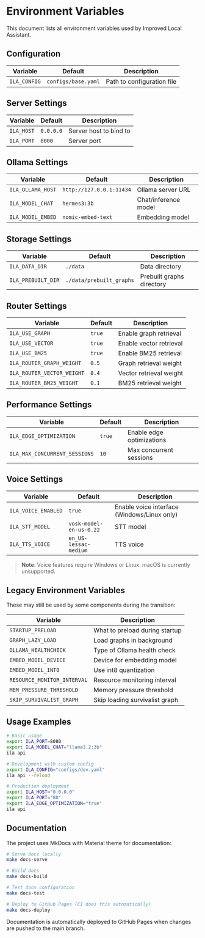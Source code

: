 # Environment Variables

This document lists all environment variables used by Improved Local Assistant.

## Configuration

| Variable | Default | Description |
|----------|---------|-------------|
| `ILA_CONFIG` | `configs/base.yaml` | Path to configuration file |

## Server Settings

| Variable | Default | Description |
|----------|---------|-------------|
| `ILA_HOST` | `0.0.0.0` | Server host to bind to |
| `ILA_PORT` | `8000` | Server port |

## Ollama Settings

| Variable | Default | Description |
|----------|---------|-------------|
| `ILA_OLLAMA_HOST` | `http://127.0.0.1:11434` | Ollama server URL |
| `ILA_MODEL_CHAT` | `hermes3:3b` | Chat/inference model |
| `ILA_MODEL_EMBED` | `nomic-embed-text` | Embedding model |

## Storage Settings

| Variable | Default | Description |
|----------|---------|-------------|
| `ILA_DATA_DIR` | `./data` | Data directory |
| `ILA_PREBUILT_DIR` | `./data/prebuilt_graphs` | Prebuilt graphs directory |

## Router Settings

| Variable | Default | Description |
|----------|---------|-------------|
| `ILA_USE_GRAPH` | `true` | Enable graph retrieval |
| `ILA_USE_VECTOR` | `true` | Enable vector retrieval |
| `ILA_USE_BM25` | `true` | Enable BM25 retrieval |
| `ILA_ROUTER_GRAPH_WEIGHT` | `0.5` | Graph retrieval weight |
| `ILA_ROUTER_VECTOR_WEIGHT` | `0.4` | Vector retrieval weight |
| `ILA_ROUTER_BM25_WEIGHT` | `0.1` | BM25 retrieval weight |

## Performance Settings

| Variable | Default | Description |
|----------|---------|-------------|
| `ILA_EDGE_OPTIMIZATION` | `true` | Enable edge optimizations |
| `ILA_MAX_CONCURRENT_SESSIONS` | `10` | Max concurrent sessions |

## Voice Settings

| Variable | Default | Description |
|----------|---------|-------------|
| `ILA_VOICE_ENABLED` | `true` | Enable voice interface (Windows/Linux only) |
| `ILA_STT_MODEL` | `vosk-model-en-us-0.22` | STT model |
| `ILA_TTS_VOICE` | `en_US-lessac-medium` | TTS voice |

> **Note**: Voice features require Windows or Linux. macOS is currently unsupported.

## Legacy Environment Variables

These may still be used by some components during the transition:

| Variable | Description |
|----------|-------------|
| `STARTUP_PRELOAD` | What to preload during startup |
| `GRAPH_LAZY_LOAD` | Load graphs in background |
| `OLLAMA_HEALTHCHECK` | Type of Ollama health check |
| `EMBED_MODEL_DEVICE` | Device for embedding model |
| `EMBED_MODEL_INT8` | Use int8 quantization |
| `RESOURCE_MONITOR_INTERVAL` | Resource monitoring interval |
| `MEM_PRESSURE_THRESHOLD` | Memory pressure threshold |
| `SKIP_SURVIVALIST_GRAPH` | Skip loading survivalist graph |

## Usage Examples

```bash
# Basic usage
export ILA_PORT=8080
export ILA_MODEL_CHAT="llama3.2:3b"
ila api

# Development with custom config
export ILA_CONFIG="configs/dev.yaml"
ila api --reload

# Production deployment
export ILA_HOST="0.0.0.0"
export ILA_PORT="80"
export ILA_EDGE_OPTIMIZATION="true"
ila api
```

## Documentation

The project uses MkDocs with Material theme for documentation:

```bash
# Serve docs locally
make docs-serve

# Build docs
make docs-build

# Test docs configuration
make docs-test

# Deploy to GitHub Pages (CI does this automatically)
make docs-deploy
```

Documentation is automatically deployed to GitHub Pages when changes are pushed to the main branch.

